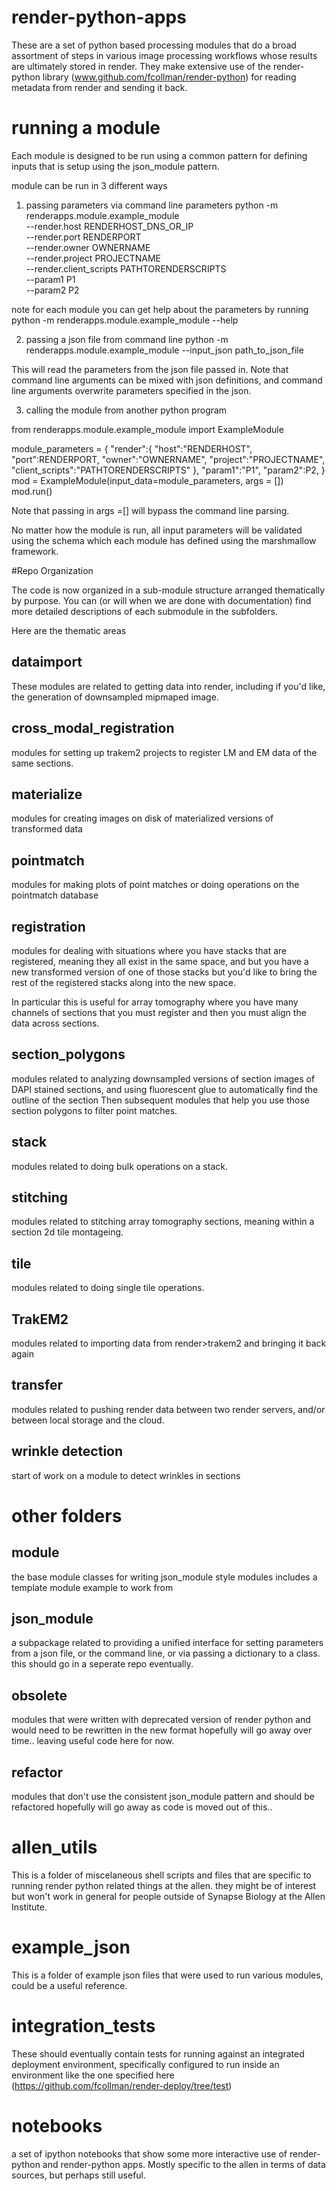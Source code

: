# render-python-apps

These are a set of python based processing modules that do a broad assortment of steps in various image processing workflows whose results are ultimately stored in render.  They make extensive use of the render-python library (www.github.com/fcollman/render-python) for reading metadata from render and sending it back.

# running a module
Each module is designed to be run using a common pattern for defining inputs that is setup using the json_module pattern.

module can be run in 3 different ways

1) passing parameters via command line parameters
python -m renderapps.module.example_module\
 --render.host RENDERHOST_DNS_OR_IP\
 --render.port RENDERPORT\
 --render.owner OWNERNAME\
 --render.project PROJECTNAME\
 --render.client_scripts PATHTORENDERSCRIPTS \
 --param1 P1\
 --param2 P2

note for each module you can get help about the parameters by running
python -m renderapps.module.example_module --help

2) passing a json file from command line
python -m renderapps.module.example_module --input_json path_to_json_file

This will read the parameters from the json file passed in.  Note that command line arguments can be mixed with json definitions, and command line arguments overwrite parameters specified in the json.

3) calling the module from another python program

from renderapps.module.example_module import ExampleModule

module_parameters = {
    "render":{
        "host":"RENDERHOST",
        "port":RENDERPORT,
        "owner":"OWNERNAME",
        "project":"PROJECTNAME",
        "client_scripts":"PATHTORENDERSCRIPTS"
    },
    "param1":"P1",
    "param2":P2,
}    
mod = ExampleModule(input_data=module_parameters, args = [])
mod.run()

Note that passing in args =[] will bypass the command line parsing.

No matter how the module is run, all input parameters will be validated using the schema which each module has defined using the marshmallow framework. 

#Repo Organization

The code is now organized in a sub-module structure arranged thematically by purpose.
You can (or will when we are done with documentation) find more detailed descriptions of each submodule in the subfolders. 

Here are the thematic areas

## dataimport
These modules are related to getting data into render, including if you'd like, the generation of downsampled mipmaped image.

## cross_modal_registration
modules for setting up trakem2 projects to register LM and EM data of the same sections.

## materialize
modules for creating images on disk of materialized versions of transformed data

## pointmatch
modules for making plots of point matches or doing operations on the pointmatch database

## registration
modules for dealing with situations where you have stacks that are registered,
meaning they all exist in the same space, and but you have a new transformed version of one of those stacks
but you'd like to bring the rest of the registered stacks along into the new space.

In particular this is useful for array tomography where you have many channels of sections that you must register
and then you must align the data across sections.

## section_polygons
modules related to analyzing downsampled versions of section images of DAPI
stained sections, and using fluorescent glue to automatically find the outline of the section
Then subsequent modules that help you use those section polygons to filter point matches.

## stack
modules related to doing bulk operations on a stack.

## stitching
modules related to stitching array tomography sections, meaning within a section 2d tile montageing.

## tile
modules related to doing single tile operations.

## TrakEM2
modules related to importing data from render>trakem2 and bringing it back again

## transfer
modules related to pushing render data between two render servers,
and/or between local storage and the cloud.

## wrinkle detection
start of work on a module to detect wrinkles in sections

# other folders

## module
the base module classes for writing json_module style modules
includes a template module example to work from

## json_module
a subpackage related to providing a unified interface for setting parameters from a json file, or the command line, or via passing a dictionary to a class. this should go in a seperate repo eventually.

## obsolete
modules that were written with deprecated version of render python and would need to be rewritten in the new format
hopefully will go away over time.. leaving useful code here for now.

## refactor
modules that don't use the consistent json_module pattern and should be refactored
hopefully will go away as code is moved out of this..

# allen_utils
This is a folder of miscelaneous shell scripts and files that are specific to running render python related things at the allen.  they might be of interest but won't work in general for people outside of Synapse Biology at the Allen Institute.

# example_json
This is a folder of example json files that were used to run various modules, could be a useful reference.

# integration_tests
These should eventually contain tests for running against an integrated deployment environment, specifically configured to run inside an environment like the one specified here (https://github.com/fcollman/render-deploy/tree/test)

# notebooks
a set of ipython notebooks that show some more interactive use of render-python and render-python apps.  Mostly specific to the allen in terms of data sources, but perhaps still useful.

